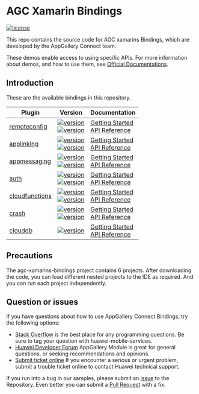 # AGC Xamarin Bindings
[![license](https://img.shields.io/badge/license-Apache--2.0-green)](./LICENCE)

This repo contains the source code for AGC xamarins Bindings, which are developed by the AppGallery Connect team.

These demos enable access to using specific APIs. For more information
about demos, and how to use them, see
[Official Documentations](https://developer.huawei.com/consumer/en/doc/development/AppGallery-connect-Guides/agc-get-started).


## Introduction
These are the available bindings in this repository.

| Plugin | Version | Documentation |
|--------|-----|-----|
| [remoteconfig](./remoteconfig) | [![version](https://img.shields.io/nuget/v/Huawei.Agconnect.iOS.Remoteconfig.svg?label=Xamarin.iOS)](./remoteconfig) <br>[![version](https://img.shields.io/nuget/v/Huawei.Agconnect.Remoteconfig.svg?label=Xamarin.Android)](./remoteconfig)|[Getting Started](https://developer.huawei.com/consumer/en/doc/development/AppGallery-connect-Guides/remoteconfig-xamarin-releasenotes-0000001135676681) <br/> [API Reference](https://developer.huawei.com/consumer/en/doc/development/AppGallery-connect-References/remoteconfig-overview-main-0000001088768192) |
| [applinking](./applinking)|[![version](https://img.shields.io/nuget/v/Huawei.Agconnect.iOS.Applinking.svg?label=Xamarin.iOS)](./applinking) <br>[![version](https://img.shields.io/nuget/v/Huawei.Agconnect.Applinking.svg?label=Xamarin.Android)](./applinking)|[Getting Started](https://developer.huawei.com/consumer/en/doc/development/AppGallery-connect-Guides/agc-get-started-xamarin#h1-1617284872937-1) <br/> [API Reference](https://developer.huawei.com/consumer/en/doc/development/AppGallery-connect-References/applinking-overview-main-0000001076677086) |
| [appmessaging](./appmessaging)|[![version](https://img.shields.io/nuget/v/Huawei.Agconnect.iOS.Appmessaging.svg?label=Xamarin.iOS)](./appmessaging) <br>[![version](https://img.shields.io/nuget/v/Huawei.Agconnect.Appmessaging.svg?label=Xamarin.Android)](./appmessaging)|[Getting Started](https://developer.huawei.com/consumer/en/doc/development/AppGallery-connect-Guides/agc-get-started-xamarin#h1-1617284872937-1) <br/> [API Reference](https://developer.huawei.com/consumer/en/doc/development/AppGallery-connect-References/appmessaging-overview-main-0000001070934262) |
| [auth](./auth)|[![version](https://img.shields.io/nuget/v/Huawei.Agconnect.iOS.Auth.svg?label=Xamarin.iOS)](./auth) <br>[![version](https://img.shields.io/nuget/v/Huawei.Agconnect.Auth.svg?label=Xamarin.Android)](./auth) |[Getting Started](https://developer.huawei.com/consumer/en/doc/development/AppGallery-connect-Guides/agc-get-started-xamarin#h1-1617284872937-1) <br/> [API Reference](https://developer.huawei.com/consumer/en/doc/development/AppGallery-connect-References/auth-overview-main-0000001098779626) |
| [cloudfunctions](./cloudfunctions)|[![version](https://img.shields.io/nuget/v/Huawei.Agconnect.iOS.Function.svg?label=Xamarin.iOS)](./cloudfunctions) <br>[![version](https://img.shields.io/nuget/v/Huawei.Agconnect.Function.svg?label=Xamarin.Android)](./cloudfunctions) |[Getting Started](https://developer.huawei.com/consumer/en/doc/development/AppGallery-connect-Guides/agc-get-started-xamarin#h1-1617284872937-1) <br/> [API Reference](https://developer.huawei.com/consumer/en/doc/development/AppGallery-connect-References/cloudfunctions-overview-main-0000001097403208) |
| [crash](./crash)|[![version](https://img.shields.io/nuget/v/Huawei.Agconnect.iOS.Crash.svg?label=Xamarin.iOS)](./crash) <br>[![version](https://img.shields.io/nuget/v/Huawei.Agconnect.Crash.svg?label=Xamarin.Android)](./crash)|[Getting Started](https://developer.huawei.com/consumer/en/doc/development/AppGallery-connect-Guides/agc-get-started-xamarin#h1-1617284872937-1) <br/> [API Reference](https://developer.huawei.com/consumer/en/doc/development/AppGallery-connect-References/crash-overview-main-0000001130785207) |
|[clouddb](./clouddb)|[![version](https://img.shields.io/nuget/v/Huawei.Agconnect.CloudDatabase.svg?label=Xamarin.Android)](./couddb) |[Getting Started](https://developer.huawei.com/consumer/en/doc/development/AppGallery-connect-Guides/agc-get-started-xamarin#h1-1617284872937-1) <br/> [API Reference](https://developer.huawei.com/consumer/en/doc/development/AppGallery-connect-References/clouddb-xamarin-0000001111776788) |


## Precautions
The agc-xamarins-bindings project contains 6 projects. After downloading the code, you can load different nested projects to the IDE as required. And you can run each project independently.

## Question or issues
If you have questions about how to use AppGallery Connect Bindings, try the following options:  
* [Stack Overflow](https://stackoverflow.com/questions/tagged/appgallery) is the best place for any programming questions. Be sure to tag your question with huawei-mobile-services.  
* [Huawei Developer Forum](https://forums.developer.huawei.com/forumPortal/en/home?fid=0101188387844930001) AppGallery Module is great for general questions, or seeking recommendations and opinions.
* [Submit ticket online](https://developer.huawei.com/consumer/en/support/feedback/#/) If you encounter a serious or urgent problem, submit a trouble ticket online to contact Huawei technical support.

If you run into a bug in our samples, please submit an [issue](https://github.com/AppGalleryConnect/agc-android-bindings/issues) to the Repository. Even better you can submit a [Pull Request](https://github.com/AppGalleryConnect/agc-android-bindings/pulls) with a fix.

